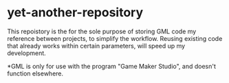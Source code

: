 # yet-another-repository

This repoistory is the for the sole purpose of storing GML code my reference between projects, to simplify the workflow.
Reusing existing code that already works within certain parameters, will speed up my development.

*GML is only for use with the program "Game Maker Studio", and doesn't function elsewhere.
